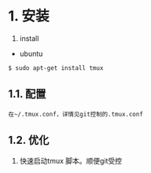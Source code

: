 # 1. 安装
1. install
* ubuntu
```shell
$ sudo apt-get install tmux
```

## 1.1. 配置
    在~/.tmux.conf，详情见git控制的.tmux.conf

## 1.2. 优化
1. 快速启动tmux
    脚本。顺便git受控